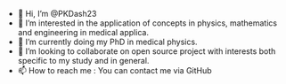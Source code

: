 - 👋 Hi, I’m @PKDash23
- 👀 I’m interested in the application of concepts in physics, mathematics and engineering in medical applica. 
- 🌱 I’m currently doing my PhD in medical physics. 
- 💞️ I’m looking to collaborate on open source project with interests both specific to my study and in general. 
- 📫 How to reach me : You can contact me via GitHub

<!---
PKDash23/PKDash23 is a ✨ special ✨ repository because its `README.md` (this file) appears on your GitHub profile.
You can click the Preview link to take a look at your changes.
--->
